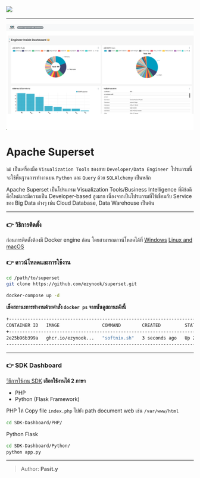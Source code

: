 <img src="https://upload.wikimedia.org/wikipedia/commons/thumb/0/0e/Superset_logo.svg/2560px-Superset_logo.svg.png" width="200">

---

<img src="snapshot/img.png">

# Apache Superset

📊 เป็นเครื่องมือ ```Visualization Tools``` ของสาย ```Developer/Data Engineer ```โปรแกรมนี้จะใช้พื้นฐานการทำงานบน ```Python``` และ ```Query``` ด้วย ```SQLAlchemy``` เป็นหลัก

Apache Superset เป็นโปรแกรม Visualization Tools/Business Intelligence ที่มีข้อดีคือใหม่และมีความเป็น Developer-based สูงมาก เนื่องจากเป็นโปรแกรมที่ใช้เชื่อมกับ Service ของ Big Data ต่างๆ เช่น Cloud Database, Data Warehouse เป็นต้น
___
### 👉 วิธีการติดตั้ง
ก่อนการติดตั้งต้องมี Docker engine ก่อน โดยสามารถดาวน์โหลดได้ที่ 
[Windows](https://docs.docker.com/desktop/install/windows-install/)
[Linux and macOS](https://docs.docker.com/desktop/install/linux-install/)

### 👉 ดาวน์โหลดและการใช้งาน
```bash
cd /path/to/superset
git clone https://github.com/ezynook/superset.git
```
```bash
docker-compose up -d
```
__เช็คสถานะการทำงานด้วยคำสั่ง ```docker ps``` จากนั้นดูสถานะดังนี้__

```sh
+-----------------------------------------------------------------------------------------------------------------+
CONTAINER ID   IMAGE                COMMAND        CREATED         STATUS         PORTS                    NAMES
+-----------------------------------------------------------------------------------------------------------------+
2e25b96b399a   ghcr.io/ezynook...   "softnix.sh"   3 seconds ago   Up 2 seconds   0.0.0.0:8088->8088/tcp   superset 
-------------------------------------------------------------------------------------------------------------------
```
---

### 👉 SDK Dashboard
[วิธีการใช้งาน SDK](https://github.com/ezynook/superset/blob/main/SDK-Dashboard/README.md)
__เลือกใช้งานได้ 2 ภาษา__
* PHP
* Python (Flask Framework)

PHP ให้ Copy file ```index.php``` ไปยัง path document web เช่น ```/var/www/html```
```bash
cd SDK-Dashboard/PHP/
```
Python Flask
```bash
cd SDK-Dashboard/Python/
python app.py
```
---

> Author: __Pasit.y__